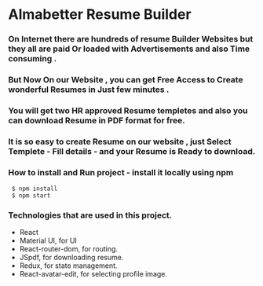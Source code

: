# Almabetter Resume Builder 


### On Internet there are hundreds of resume Builder Websites but they all are paid Or loaded with  Advertisements and also Time consuming .

### But Now On our Website , you can get Free Access to Create wonderful Resumes in Just few minutes .

###  You will get two HR approved Resume templetes and also you can download Resume in PDF format for free. 

###  It is so easy to create Resume on our website , just Select Templete - Fill details - and your Resume is Ready to download.  

### How to install and Run project -  install it locally using npm 

     $ npm install
     $ npm start

### Technologies that are used in this project.
  <ul>
    <li>React</li> 
    <li>Material UI, for UI</li>  
   <li>React-router-dom, for routing.</li>
    <li>JSpdf, for downloading resume.</li> 
    <li>Redux, for state management.</li>  
    <li>React-avatar-edit, for selecting profile image.</li>
   
  </ul>
  

 




